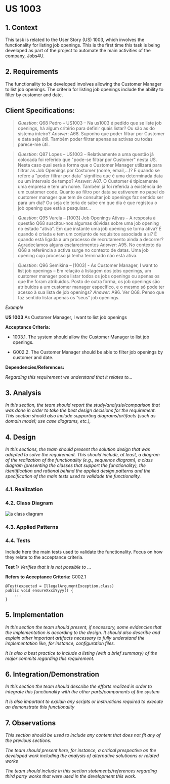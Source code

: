 # US 1003

## 1. Context
This task is related to the User Story (US) 1003, which involves the functionality for listing job openings. 
This is the first time this task is being developed as part of the project to automate the main activities of the company, Jobs4U.

## 2. Requirements

The functionality to be developed involves allowing the Customer Manager to list job openings. 
The criteria for listing job openings include the ability to filter by customer and date.

## Client Specifications:

> *Question*: Q68 Pedro – US1003 – Na us1003 é pedido que se liste job openings, há algum critério para definir quais listar? Ou são as do sistema inteiro?
> *Answer*: A68. Suponho que poder filtrar por Customer e data seja útil. Também poder filtrar apenas as activas ou todas parece-me útil.

> *Question*: Q87 Lopes – US1003 – Relativamente a uma questão já colocada foi referido que "pode-se filtrar por Customer" nesta US.
> Nesta caso qual será a forma que o Customer Manager utilizará para filtrar as Job Openings por Costumer (nome, email,...)? 
> E quando se refere a "poder filtrar por data" significa que é uma determinada data ou um intervalo de tempo?
> *Answer*: A87. O Customer é tipicamente uma empresa e tem um nome. Também já foi referida a existência de um customer code.
> Quanto ao filtro por data se estiverem no papel do customer manager que tem de consultar job openings faz sentido ser para um dia? Ou seja ele teria de sabe em que dia é que registou o job opening que está a pesquisar…

> *Question*: Q95 Varela – [1003] Job Openings Ativas – A resposta à questão Q68 suscitou-nos algumas dúvidas sobre uma job opening no estado "ativa".
> Em que instante uma job opening se torna ativa? É quando é criada e tem um conjunto de requisitos associada a si? É quando está ligada a um processo de recrutamento ainda a decorrer?
> Agradecíamos alguns esclarecimentos
> *Answer*: A95. No contexto da Q68 a referência a activa surge no contexto de datas. 
> Uma job opening cujo processo já tenha terminado não está ativa.

> *Question*: Q96 Semikina – [1003] - As Customer Manager, I want to list job openings – Em relação à listagem dos jobs openings,
> um customer manager pode listar todos os jobs openings ou apenas os que lhe foram atribuídos. 
> Posto de outra forma, os job openings são atribuídos a um customer manager específico, e o mesmo só pode ter acesso à sua lista de job openings?
> *Answer*: A96. Ver Q68. Penso que faz sentido listar apenas os “seus” job openings.




*Example*

**US 1003** As Customer Manager, I want to list job openings

**Acceptance Criteria:**

- 1003.1. The system should allow the Customer Manager to list job openings.

- G002.2. The Customer Manager should be able to filter job openings by customer and date.


**Dependencies/References:**

*Regarding this requirement we understand that it relates to...*

## 3. Analysis

*In this section, the team should report the study/analysis/comparison that was done in order to take the best design decisions for the requirement. This section should also include supporting diagrams/artifacts (such as domain model; use case diagrams, etc.),*

## 4. Design

*In this sections, the team should present the solution design that was adopted to solve the requirement. This should include, at least, a diagram of the realization of the functionality (e.g., sequence diagram), a class diagram (presenting the classes that support the functionality), the identification and rational behind the applied design patterns and the specification of the main tests used to validade the functionality.*

### 4.1. Realization

### 4.2. Class Diagram

![a class diagram](class-diagram-01.svg "A Class Diagram")

### 4.3. Applied Patterns

### 4.4. Tests

Include here the main tests used to validate the functionality. Focus on how they relate to the acceptance criteria.

**Test 1:** *Verifies that it is not possible to ...*

**Refers to Acceptance Criteria:** G002.1


```
@Test(expected = IllegalArgumentException.class)
public void ensureXxxxYyyy() {
	...
}
````

## 5. Implementation

*In this section the team should present, if necessary, some evidencies that the implementation is according to the design. It should also describe and explain other important artifacts necessary to fully understand the implementation like, for instance, configuration files.*

*It is also a best practice to include a listing (with a brief summary) of the major commits regarding this requirement.*

## 6. Integration/Demonstration

*In this section the team should describe the efforts realized in order to integrate this functionality with the other parts/components of the system*

*It is also important to explain any scripts or instructions required to execute an demonstrate this functionality*

## 7. Observations

*This section should be used to include any content that does not fit any of the previous sections.*

*The team should present here, for instance, a critical prespective on the developed work including the analysis of alternative solutioons or related works*

*The team should include in this section statements/references regarding third party works that were used in the development this work.*